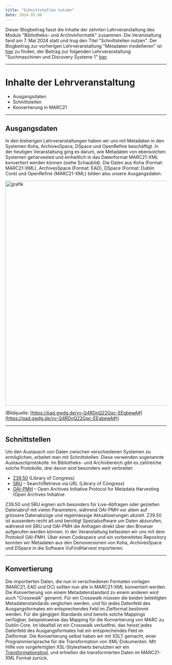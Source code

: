 ```yaml
---
title: "Schnittstellen nutzen"
date: 2024-05-08
---
```

Dieser Blogbeitrag fasst die Inhalte der zehnten Lehrveranstaltung des Moduls "Bibliotheks- und Archivinformatik" zusammen. Die Veranstaltung fand am 7. Mai 2024 statt und trug den Titel "Schnittstellen nutzen".
Der Blogbeitrag zur vorherigen Lehrveranstaltung "Metadaten modellieren" ist [hier](https://anna-staub.github.io/lerntagebuch_bain/2024/03/12/metadaten_schnittstellen_1_openrefine.html) zu finden, der Beitrag zur folgenden Lehrveranstaltung "Suchmaschinen und Discovery Systeme 1" [hier](https://anna-staub.github.io/lerntagebuch_bain/2024/05/21/suchmaschinen_discovery_systeme_1.html).

-----

# Inhalte der Lehrveranstaltung
-	Ausgangsdaten
-	Schnittstellen
-	Konvertierung in MARC21

-----

## Ausgangsdaten
In den bisherigen Lehrveranstaltungen haben wir uns mit Metadaten in den Systemen Koha, ArchivesSpace, DSpace und OpenRefine beschäftigt. In der heutigen Veranstaltung ging es darum, wie Metadaten von ebensolchen Systemen geharvested und einheitlich in das Datenformat MARC21-XML konvertiert werden können (siehe Schaubild). Die Daten aus Koha (Format: MARC21-XML), ArchivesSpace (Format: EAD), DSpace (Format: Dublin Core) und OpenRefine (MARC21-XML) bilden also unsere Ausgangsdaten.

<img width="700" alt="grafik" src="https://github.com/anna-staub/lerntagebuch_bain/assets/90337803/b12b2234-0c12-4de9-a5a9-2ad7e37c6f63">

(Bildquelle: [https://pad.gwdg.de/vv-Q4RDnQ22Gqc-EEgbewA#](https://pad.gwdg.de/vv-Q4RDnQ22Gqc-EEgbewA#))

-----

## Schnittstellen
Um den Austausch von Daten zwischen verschiedenen Systemen zu ermöglichen, arbeitet man mit Schnittstellen. Diese verwenden sogenannte Austauschprotokolle. Im Bibliotheks- und Archivbereich gibt es zahlreiche solche Protokolle, drei davon sind besonders weit verbreitet:

-	[Z39.50](https://www.loc.gov/z3950/agency/) (Library of Congress)
-	[SRU](https://www.loc.gov/standards/sru/) – Search/Retrieve via URL (Library of Congress)
-	[OAI-PMH](https://www.openarchives.org/pmh/) – Open Archives Initiative Protocol for Metadata Harvesting (Open Archives Initiative

Z39.50 und SRU eignen sich besonders für Live-Abfragen oder gezielten Datenabruf mit vielen Parametern, während OAI-PMH vor allem auf grössere Datenabzüge und regelmässige Aktualisierungen abzielt. Z39.50 ist ausserdem recht alt und benötigt Spezialsoftware um Daten abzurufen, während mit SRU und OAI-PMH die Anfragen direkt über den Browser aufgerufen werden können. 
In der Veranstaltung befassten wir uns mit dem Protokoll OAI-PMH. Über einen Codespace und ein vorbereitetes Repository konnten wir Metadaten aus den Demoversionen von Koha, ArchivesSpace und DSpace in die Software VuFindHarvest importieren. 

-----

## Konvertierung
Die importierten Daten, die nun in verschiedenen Formaten vorlagen (MARC21, EAD und DC) sollten nun alle in MARC21-XML konvertiert werden. Die Konvertierung von einem Metadatenstandard zu einem anderen wird auch "Crosswalk" genannt. Für ein Crosswalk müssen die beiden beteiligten Metadatenstandards verglichen werden, und für jedes Datenfeld des Ausgangsformates ein entsprechendes Feld im Zielformat bestimmt werden. Für die gängigen Standards sind bereits solche Mappings verfügbar, beispielsweise das Mapping für die Konvertierung von MARC zu Dublin Core. 
Im Idealfall ist ein Crosswalk verlustfrei, das heisst jedes Datenfeld des Ausgangsformates hat ein entsprechendes Feld im Zielformat. 
Die Konvertierung selbst haben wir mit XSLT gemacht, einer Programmiersprache für die Transformation von XML-Dokumenten. Mit Hilfe von vorgefertigten XSL-Stylesheets benutzten wir ein [Transformationstool](http://xsltransform.net/), und erhielten die transformierten Daten im MARC21-XML Format zurück.
